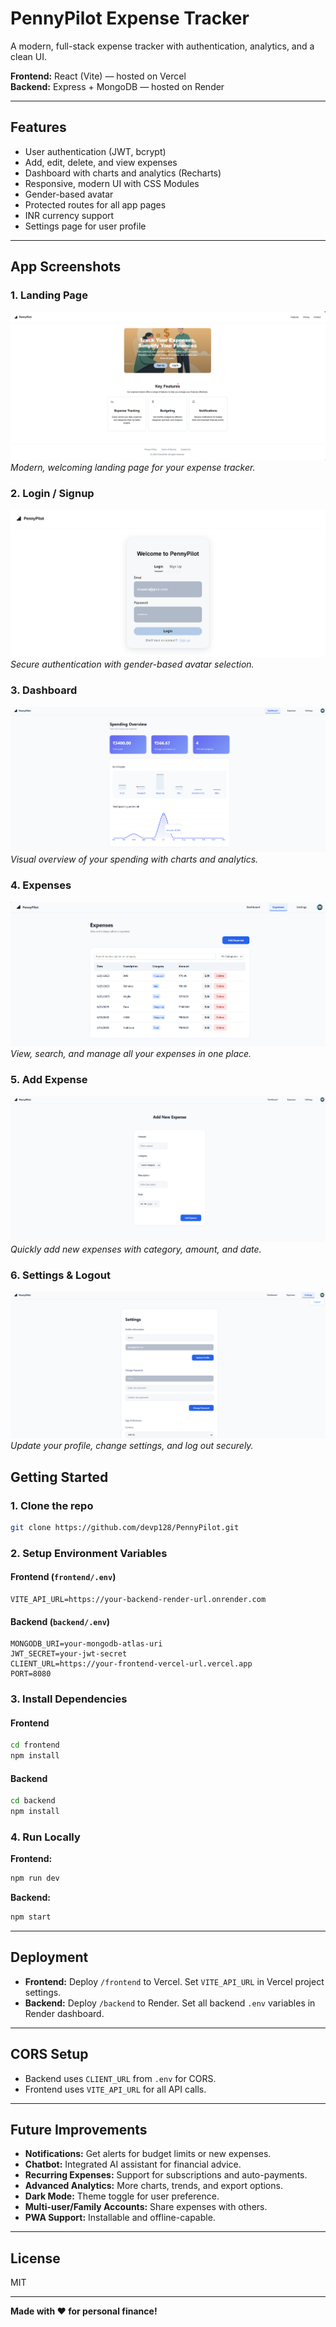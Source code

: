 # PennyPilot Expense Tracker

A modern, full-stack expense tracker with authentication, analytics, and a clean UI.

**Frontend:** React (Vite) — hosted on Vercel  
**Backend:** Express + MongoDB — hosted on Render

---

## Features
- User authentication (JWT, bcrypt)
- Add, edit, delete, and view expenses
- Dashboard with charts and analytics (Recharts)
- Responsive, modern UI with CSS Modules
- Gender-based avatar
- Protected routes for all app pages
- INR currency support
- Settings page for user profile

---


## App Screenshots

### 1. Landing Page
![Landing Page](./assets/landing.png)
*Modern, welcoming landing page for your expense tracker.*

### 2. Login / Signup
![Login and Signup](./assets/login-signup.png)
*Secure authentication with gender-based avatar selection.*

### 3. Dashboard
![Dashboard](./assets/dashboard.png)
*Visual overview of your spending with charts and analytics.*

### 4. Expenses
![Expenses](./assets/expenses.png)
*View, search, and manage all your expenses in one place.*

### 5. Add Expense
![Add Expense](./assets/add-expense.png)
*Quickly add new expenses with category, amount, and date.*

### 6. Settings & Logout
![Settings and Logout](./assets/settings.png)
*Update your profile, change settings, and log out securely.*


## Getting Started

### 1. Clone the repo
```sh
git clone https://github.com/devp128/PennyPilot.git

```

### 2. Setup Environment Variables

#### Frontend (`frontend/.env`)
```
VITE_API_URL=https://your-backend-render-url.onrender.com  
```

#### Backend (`backend/.env`)
```
MONGODB_URI=your-mongodb-atlas-uri
JWT_SECRET=your-jwt-secret
CLIENT_URL=https://your-frontend-vercel-url.vercel.app 
PORT=8080
```

### 3. Install Dependencies

#### Frontend
```sh
cd frontend
npm install
```

#### Backend
```sh
cd backend
npm install
```

### 4. Run Locally

**Frontend:**
```sh
npm run dev
```

**Backend:**
```sh
npm start
```

---

## Deployment
- **Frontend:** Deploy `/frontend` to Vercel. Set `VITE_API_URL` in Vercel project settings.
- **Backend:** Deploy `/backend` to Render. Set all backend `.env` variables in Render dashboard.

---

## CORS Setup
- Backend uses `CLIENT_URL` from `.env` for CORS.
- Frontend uses `VITE_API_URL` for all API calls.

---

## Future Improvements
- **Notifications:** Get alerts for budget limits or new expenses.
- **Chatbot:** Integrated AI assistant for financial advice.
- **Recurring Expenses:** Support for subscriptions and auto-payments.
- **Advanced Analytics:** More charts, trends, and export options.
- **Dark Mode:** Theme toggle for user preference.
- **Multi-user/Family Accounts:** Share expenses with others.
- **PWA Support:** Installable and offline-capable.

---

## License
MIT

---

**Made with ❤️ for personal finance!**
